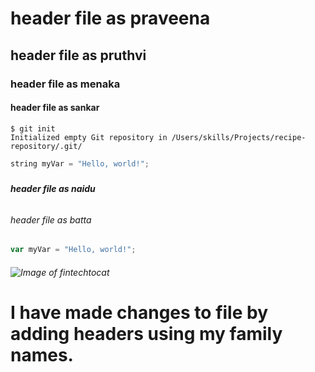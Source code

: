 # <H1> header file as praveena
## <H2> header file as pruthvi
### <H3> header file as menaka
#### <H4> header file as sankar

```
$ git init
Initialized empty Git repository in /Users/skills/Projects/recipe-repository/.git/
```

``` c++
string myVar = "Hello, world!";
```
##### <H5> header file as naidu
###### <H6> header file as batta

``` javascript
var myVar = "Hello, world!";
```

###### ![Image of fintechtocat](https://octodex.github.com/images/Fintechtocat.png)

# I have made changes to file by adding headers using my family names.
